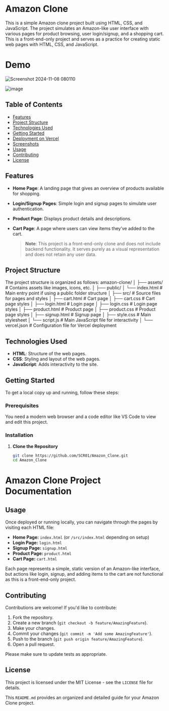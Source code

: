 # Amazon Clone

This is a simple Amazon clone project built using HTML, CSS, and JavaScript. The project simulates an Amazon-like user interface with various pages for product browsing, user login/signup, and a shopping cart. This is a front-end-only project and serves as a practice for creating static web pages with HTML, CSS, and JavaScript.


# Demo
![Screenshot 2024-11-08 080110](https://github.com/user-attachments/assets/f87efbd2-0e04-45b9-b24a-74997da52198)

![image](https://github.com/user-attachments/assets/e40071e9-2971-403e-b0ca-0872fae52f55)



## Table of Contents

- [Features](#features)
- [Project Structure](#project-structure)
- [Technologies Used](#technologies-used)
- [Getting Started](#getting-started)
- [Deployment on Vercel](#deployment-on-vercel)
- [Screenshots](#screenshots)
- [Usage](#usage)
- [Contributing](#contributing)
- [License](#license)

## Features

- **Home Page**: A landing page that gives an overview of products available for shopping.
- **Login/Signup Pages**: Simple login and signup pages to simulate user authentication.
- **Product Page**: Displays product details and descriptions.
- **Cart Page**: A page where users can view items they’ve added to the cart.
  
  > **Note**: This project is a front-end-only clone and does not include backend functionality. It serves purely as a visual representation and does not retain any user data.

## Project Structure

The project structure is organized as follows:
amazon-clone/ │ ├── assets/ # Contains assets like images, icons, etc. │ ├── public/
│ └── index.html # Main entry point if using a public folder structure │ ├── src/ # Source files for pages and styles │ ├── cart.html # Cart page │ ├── cart.css # Cart page styles │ ├── login.html # Login page │ ├── login.css # Login page styles │ ├── product.html # Product page │ ├── product.css # Product page styles │ ├── signup.html # Signup page │ ├── style.css # Main stylesheet │ └── script.js # Main JavaScript file for interactivity │ └── vercel.json # Configuration file for Vercel deployment



## Technologies Used

- **HTML**: Structure of the web pages.
- **CSS**: Styling and layout of the web pages.
- **JavaScript**: Adds interactivity to the site.

## Getting Started

To get a local copy up and running, follow these steps:

### Prerequisites

You need a modern web browser and a code editor like VS Code to view and edit this project.

### Installation

1. **Clone the Repository**
   ```bash
   git clone https://github.com/SCR01/Amazon_Clone.git
   cd Amazon_Clone

# Amazon Clone Project Documentation

## Usage

Once deployed or running locally, you can navigate through the pages by visiting each HTML file:

- **Home Page:** `index.html` (or `/src/index.html` depending on setup)
- **Login Page:** `login.html`
- **Signup Page:** `signup.html`
- **Product Page:** `product.html`
- **Cart Page:** `cart.html`

Each page represents a simple, static version of an Amazon-like interface, but actions like login, signup, and adding items to the cart are not functional as this is a front-end-only project.

## Contributing

Contributions are welcome! If you'd like to contribute:

1. Fork the repository.
2. Create a new branch (`git checkout -b feature/AmazingFeature`).
3. Make your changes.
4. Commit your changes (`git commit -m 'Add some AmazingFeature'`).
5. Push to the branch (`git push origin feature/AmazingFeature`).
6. Open a pull request.

Please make sure to update tests as appropriate.

## License

This project is licensed under the MIT License - see the `LICENSE` file for details.



This `README.md` provides an organized and detailed guide for your Amazon Clone project.

